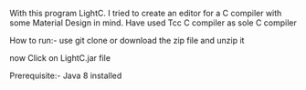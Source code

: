 With this program LightC.
I tried to create an editor for a C compiler with some Material Design in mind.
Have used Tcc C compiler as sole C compiler

How to run:-
use git clone 
or download the zip file and unzip it

now Click on LightC.jar file

Prerequisite:-
Java 8 installed
